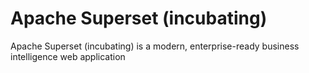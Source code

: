 # Apache Superset (incubating)
Apache Superset (incubating) is a modern, enterprise-ready business intelligence web application
